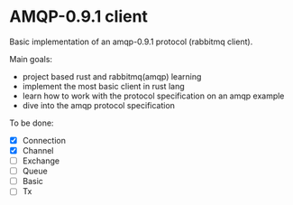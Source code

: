 # AMQP-0.9.1 client
Basic implementation of an amqp-0.9.1 protocol (rabbitmq client).

Main goals:
- project based rust and rabbitmq(amqp) learning
- implement the most basic client in rust lang
- learn how to work with the protocol specification on an amqp example
- dive into the amqp protocol specification

To be done:
- [x] Connection
- [x] Channel
- [ ] Exchange
- [ ] Queue
- [ ] Basic
- [ ] Tx
